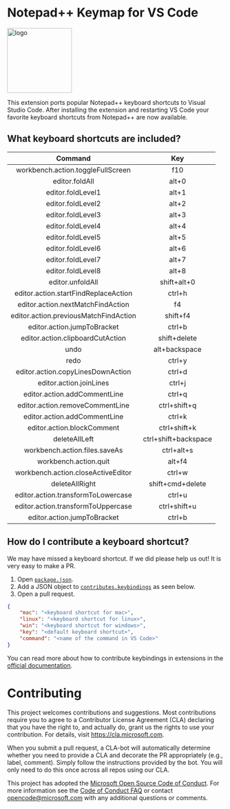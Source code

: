 # Notepad++ Keymap for VS Code

<img src="https://github.com/Microsoft/vscode-notepadplusplus-keybindings/blob/master/icon.png?raw=true" alt="logo" width="150">

  
This extension ports popular Notepad++ keyboard shortcuts to Visual Studio Code. After installing the extension and restarting VS Code your favorite keyboard shortcuts from Notepad++ are now available. 

## What keyboard shortcuts are included?

| Command | Key |
| :---------: | :---------: |
| workbench.action.toggleFullScreen | f10 
| editor.foldAll | alt+0 
| editor.foldLevel1 | alt+1 
| editor.foldLevel2 | alt+2 
| editor.foldLevel3 | alt+3 
| editor.foldLevel4 | alt+4 
| editor.foldLevel5 | alt+5 
| editor.foldLevel6 | alt+6 
| editor.foldLevel7 | alt+7 
| editor.foldLevel8 | alt+8 
| editor.unfoldAll | shift+alt+0 
| editor.action.startFindReplaceAction | ctrl+h 
| editor.action.nextMatchFindAction | f4 
| editor.action.previousMatchFindAction | shift+f4 
| editor.action.jumpToBracket | ctrl+b 
| editor.action.clipboardCutAction | shift+delete 
| undo | alt+backspace 
| redo | ctrl+y 
| editor.action.copyLinesDownAction | ctrl+d 
| editor.action.joinLines | ctrl+j 
| editor.action.addCommentLine | ctrl+q 
| editor.action.removeCommentLine | ctrl+shift+q 
| editor.action.addCommentLine | ctrl+k 
| editor.action.blockComment | ctrl+shift+k 
| deleteAllLeft | ctrl+shift+backspace 
| workbench.action.files.saveAs | ctrl+alt+s 
| workbench.action.quit | alt+f4 
| workbench.action.closeActiveEditor | ctrl+w 
| deleteAllRight | shift+cmd+delete 
| editor.action.transformToLowercase | ctrl+u 
| editor.action.transformToUppercase | ctrl+shift+u 
| editor.action.jumpToBracket | ctrl+b 


## How do I contribute a keyboard shortcut?

We may have missed a keyboard shortcut. If we did please help us out! It is very easy to make a PR. 

1. Open [`package.json`](https://github.com/Microsoft/vscode-notepadplusplus-keybindings/blob/master/package.json). 
2. Add a JSON object to [`contributes.keybindings`](https://github.com/Microsoft/vscode-notepadplusplus-keybindings/blob/master/package.json#L16) as seen below. 
3. Open a pull request. 

```json
{
    "mac": "<keyboard shortcut for mac>",
    "linux": "<keyboard shortcut for linux>",
    "win": "<keyboard shortcut for windows>",
    "key": "<default keyboard shortcut>",
    "command": "<name of the command in VS Code>"
}
```

You can read more about how to contribute keybindings in extensions in the [official documentation](http://code.visualstudio.com/docs/extensionAPI/extension-points#_contributeskeybindings). 

# Contributing

This project welcomes contributions and suggestions.  Most contributions require you to agree to a
Contributor License Agreement (CLA) declaring that you have the right to, and actually do, grant us
the rights to use your contribution. For details, visit https://cla.microsoft.com.

When you submit a pull request, a CLA-bot will automatically determine whether you need to provide
a CLA and decorate the PR appropriately (e.g., label, comment). Simply follow the instructions
provided by the bot. You will only need to do this once across all repos using our CLA.

This project has adopted the [Microsoft Open Source Code of Conduct](https://opensource.microsoft.com/codeofconduct/).
For more information see the [Code of Conduct FAQ](https://opensource.microsoft.com/codeofconduct/faq/) or
contact [opencode@microsoft.com](mailto:opencode@microsoft.com) with any additional questions or comments.

